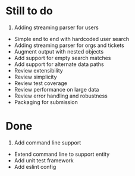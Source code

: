 # Still to do

 1. Adding streaming parser for users
 * Simple end to end with hardcoded user search
 * Adding streaming parser for orgs and tickets
 * Augment output with nested objects
 * Add support for empty search matches
 * Add support for alternate data paths
 * Review extensibility
 * Review simplicity
 * Review test coverage
 * Review performance on large data
 * Review error handling and robustness
 * Packaging for submission

# Done

 1. Add command line support
 * Extend command line to support entity
 * Add unit test framework
 * Add eslint config
